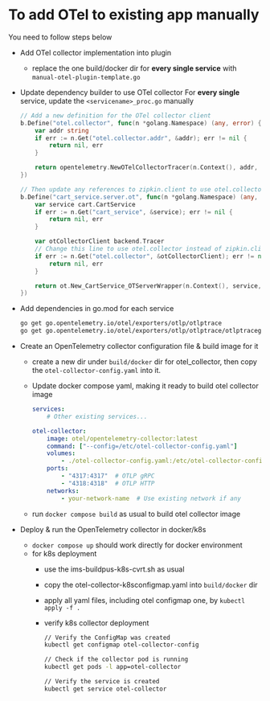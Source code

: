 # To add OTel to existing app manually

You need to follow steps below

- Add OTel collector implementation into plugin
  - replace the one build/docker dir for **every single service** with `manual-otel-plugin-template.go`

- Update dependency builder to use OTel collector
    For **every single** service, update the `<servicename>_proc.go` manually

    ```go
    // Add a new definition for the OTel collector client
    b.Define("otel.collector", func(n *golang.Namespace) (any, error) {
        var addr string
        if err := n.Get("otel.collector.addr", &addr); err != nil {
            return nil, err
        }

        return opentelemetry.NewOTelCollectorTracer(n.Context(), addr, "cart-service")
    })

    // Then update any references to zipkin.client to use otel.collector instead
    b.Define("cart_service.server.ot", func(n *golang.Namespace) (any, error) {
        var service cart.CartService
        if err := n.Get("cart_service", &service); err != nil {
            return nil, err
        }

        var otCollectorClient backend.Tracer
        // Change this line to use otel.collector instead of zipkin.client
        if err := n.Get("otel.collector", &otCollectorClient); err != nil {
            return nil, err
        }

        return ot.New_CartService_OTServerWrapper(n.Context(), service, otCollectorClient)
    })
    ```

- Add dependencies in go.mod for each service

    ```bash
    go get go.opentelemetry.io/otel/exporters/otlp/otlptrace
    go get go.opentelemetry.io/otel/exporters/otlp/otlptrace/otlptracegrpc
    ```

- Create an OpenTelemetry collector configuration file & build image for it
  - create a new dir under `build/docker` dir for otel_collector, then copy the `otel-collector-config.yaml` into it.
  - Update docker compose yaml, making it ready to build otel collector image

    ``` yaml
    services:
        # Other existing services...
    
    otel-collector:
        image: otel/opentelemetry-collector:latest
        command: ["--config=/etc/otel-collector-config.yaml"]
        volumes:
            - ./otel-collector-config.yaml:/etc/otel-collector-config.yaml 
        ports:
            - "4317:4317"  # OTLP gRPC
            - "4318:4318"  # OTLP HTTP
        networks:
            - your-network-name  # Use existing network if any
    ```

  - run `docker compose build` as usual to build otel collector image

- Deploy & run the OpenTelemetry collector in docker/k8s
  - `docker compose up` should work directly for docker environment
  - for k8s deployment
    - use the ims-buildpus-k8s-cvrt.sh as usual
    - copy the otel-collector-k8sconfigmap.yaml into `build/docker` dir
    - apply all yaml files, including otel configmap one, by `kubectl apply -f .`
    - verify k8s collector deployment

        ```bash
        // Verify the ConfigMap was created
        kubectl get configmap otel-collector-config

        // Check if the collector pod is running
        kubectl get pods -l app=otel-collector

        // Verify the service is created
        kubectl get service otel-collector
        ```
